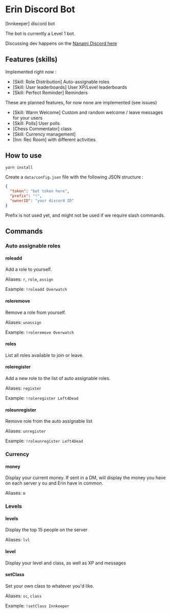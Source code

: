 # Erin Discord Bot

[Innkeeper] discord bot

The bot is currently a Level 1 bot.

Discussing dev happens on the [Nanami Discord here](http://nanami.fr/discord)

## Features (skills)

Implemented right now :

- [Skill: Role Distribution] Auto-assignable roles
- [Skill: User leaderboards] User XP/Level leaderboards
- [Skill: Perfect Reminder] Reminders

These are planned features, for now none are implemented (see issues)

- [Skill: Warm Welcome] Custom and random welcome / leave messages for your users
- [Skill: Polls] User polls
- [Chess Commentator] class
- [Skill: Currency management]
- [Inn: Rec Room] with different activities

## How to use

```sh
yarn install
```

Create a `data/config.json` file with the following JSON structure :

```JSON
{
  "token": "bot token here",
  "prefix": "!",
  "ownerID": "your discord ID"
}
```

Prefix is not used yet, and might not be used if we require slash commands.

## Commands

### Auto assignable roles

#### roleadd <role>

Add a role to yourself.

Aliases: `r`, `role`, `assign`

Example: `!roleadd Overwatch`

#### roleremove <role>

Remove a role from yourself.

Aliases: `unassign`

Example: `!roleremove Overwatch`

#### roles

List all roles available to join or leave.

#### roleregister <role>

Add a new role to the list of auto assignable roles.

Aliases: `register`

Example: `!roleregister Left4Dead`

#### roleunregister <role>

Remove role from the auto assignable list

Aliases: `unregister`

Example: `!roleunregister Left4Dead`

### Currency

#### money

Display your current money. If sent in a DM, will display the money you have on each server y ou and Erin have in common.

Aliases: `m`

### Levels

#### levels

Display the top 15 people on the server

Aliases: `lvl`

#### level

Display your level and class, as well as XP and messages

#### setClass <class>

Set your own class to whatever you'd like.

Aliases: `sc`, `class`

Example: `!setClass Innkeeper`
